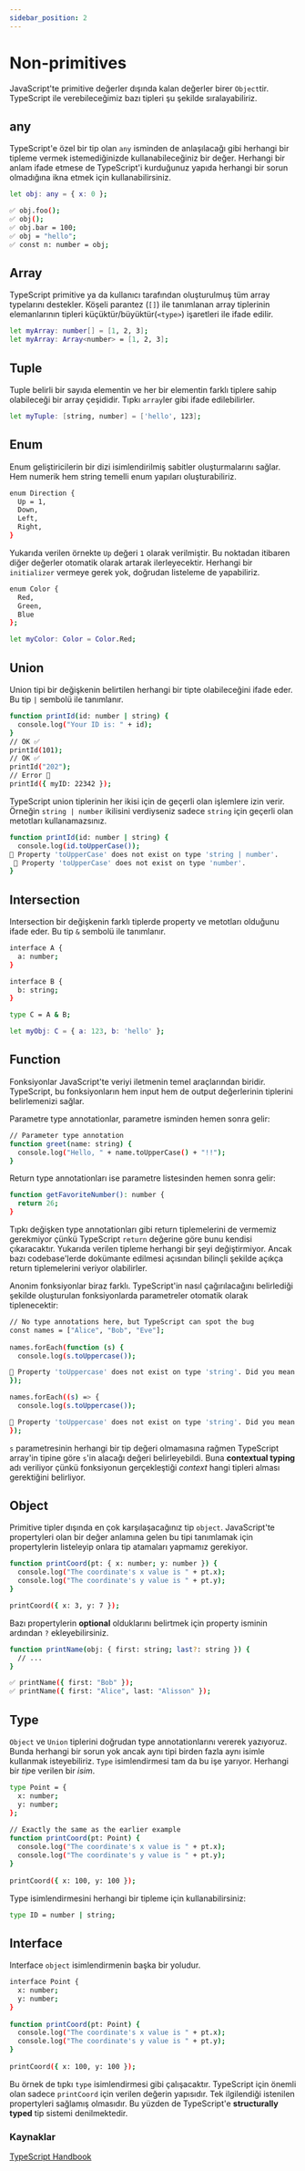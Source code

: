 ```yaml
---
sidebar_position: 2
---
```


# Non-primitives

JavaScript'te primitive değerler dışında kalan değerler birer `Object`tir. TypeScript ile verebileceğimiz bazı tipleri şu şekilde sıralayabiliriz.

## any

TypeScript'e özel bir tip olan `any` isminden de anlaşılacağı gibi herhangi bir tipleme vermek istemediğinizde kullanabileceğiniz bir değer. Herhangi bir anlam ifade etmese de TypeScript'i kurduğunuz yapıda herhangi bir sorun olmadığına ikna etmek için kullanabilirsiniz.

```bash
let obj: any = { x: 0 };

✅ obj.foo();
✅ obj();
✅ obj.bar = 100;
✅ obj = "hello";
✅ const n: number = obj;
```

## **Array**

TypeScript primitive ya da kullanıcı tarafından oluşturulmuş tüm array typelarını destekler. Köşeli parantez (`[]`) ile tanımlanan array tiplerinin elemanlarının tipleri küçüktür/büyüktür(`<type>`) işaretleri ile ifade edilir.

```bash
let myArray: number[] = [1, 2, 3];
let myArray: Array<number> = [1, 2, 3];
```

## **Tuple**

Tuple belirli bir sayıda elementin ve her bir elementin farklı tiplere sahip olabileceği bir array çeşididir. Tıpkı `array`ler gibi ifade edilebilirler.

```bash
let myTuple: [string, number] = ['hello', 123];
```

## **Enum**

Enum geliştiricilerin bir dizi isimlendirilmiş sabitler oluşturmalarını sağlar. Hem numerik hem string temelli enum yapıları oluşturabiliriz.

```bash
enum Direction {
  Up = 1,
  Down,
  Left,
  Right,
}
```

Yukarıda verilen örnekte `Up` değeri `1` olarak verilmiştir. Bu noktadan itibaren diğer değerler otomatik olarak artarak ilerleyecektir. Herhangi bir `initializer` vermeye gerek yok, doğrudan listeleme de yapabiliriz.

```bash
enum Color {
  Red,
  Green,
  Blue
};

let myColor: Color = Color.Red;
```

## **Union**

Union tipi bir değişkenin belirtilen herhangi bir tipte olabileceğini ifade eder. Bu tip `|` sembolü ile tanımlanır.

```bash
function printId(id: number | string) {
  console.log("Your ID is: " + id);
}
// OK ✅
printId(101);
// OK ✅
printId("202");
// Error 🚨
printId({ myID: 22342 });
```

TypeScript union tiplerinin her ikisi için de geçerli olan işlemlere izin verir. Örneğin `string | number` ikilisini verdiyseniz sadece `string` için geçerli olan metotları kullanamazsınız.

```bash
function printId(id: number | string) {
  console.log(id.toUpperCase());
🚨 Property 'toUpperCase' does not exist on type 'string | number'.
 🚨 Property 'toUpperCase' does not exist on type 'number'.
}
```

## **Intersection**

Intersection bir değişkenin farklı tiplerde property ve metotları olduğunu ifade eder. Bu tip `&` sembolü ile tanımlanır.

```bash
interface A {
  a: number;
}

interface B {
  b: string;
}

type C = A & B;

let myObj: C = { a: 123, b: 'hello' };
```

## **Function**

Fonksiyonlar JavaScript'te veriyi iletmenin temel araçlarından biridir. TypeScript, bu fonksiyonların hem input hem de output değerlerinin tiplerini belirlemenizi sağlar.

Parametre type annotationlar, parametre isminden hemen sonra gelir:

```bash
// Parameter type annotation
function greet(name: string) {
  console.log("Hello, " + name.toUpperCase() + "!!");
}
```
Return type annotationları ise parametre listesinden hemen sonra gelir:

```bash
function getFavoriteNumber(): number {
  return 26;
}
```

Tıpkı değişken type annotationları gibi return tiplemelerini de vermemiz gerekmiyor çünkü TypeScript `return` değerine göre bunu kendisi çıkaracaktır. Yukarıda verilen tipleme herhangi bir şeyi değiştirmiyor. Ancak bazı codebase'lerde dokümante edilmesi açısından bilinçli şekilde açıkça return tiplemelerini veriyor olabilirler.

Anonim fonksiyonlar biraz farklı. TypeScript'in nasıl çağırılacağını belirlediği şekilde oluşturulan fonksiyonlarda parametreler otomatik olarak tiplenecektir:

```bash
// No type annotations here, but TypeScript can spot the bug
const names = ["Alice", "Bob", "Eve"];
 
names.forEach(function (s) {
  console.log(s.toUppercase());

🚨 Property 'toUppercase' does not exist on type 'string'. Did you mean 'toUpperCase'?
});

names.forEach((s) => {
  console.log(s.toUppercase());

🚨 Property 'toUppercase' does not exist on type 'string'. Did you mean 'toUpperCase'?
});
```
`s` parametresinin herhangi bir tip değeri olmamasına rağmen TypeScript array'in tipine göre `s`'in alacağı değeri belirleyebildi. Buna **contextual typing** adı veriliyor çünkü fonksiyonun gerçekleştiği *context* hangi tipleri alması gerektiğini belirliyor.

## Object

Primitive tipler dışında en çok karşılaşacağınız tip `object`. JavaScript'te propertyleri olan bir değer anlamına gelen bu tipi tanımlamak için propertylerin listeleyip onlara tip atamaları yapmamız gerekiyor.

```bash
function printCoord(pt: { x: number; y: number }) {
  console.log("The coordinate's x value is " + pt.x);
  console.log("The coordinate's y value is " + pt.y);
}

printCoord({ x: 3, y: 7 });
```

Bazı propertylerin **optional** olduklarını belirtmek için property isminin ardından `?` ekleyebilirsiniz.

```bash
function printName(obj: { first: string; last?: string }) {
  // ...
}

✅ printName({ first: "Bob" });
✅ printName({ first: "Alice", last: "Alisson" });
```

## Type

`Object` ve `Union` tiplerini doğrudan type annotationlarını vererek yazıyoruz. Bunda herhangi bir sorun yok ancak aynı tipi birden fazla aynı isimle kullanmak isteyebiliriz. `Type` isimlendirmesi tam da bu işe yarıyor. Herhangi bir *tip*e verilen bir *isim*.

```bash
type Point = {
  x: number;
  y: number;
};
 
// Exactly the same as the earlier example
function printCoord(pt: Point) {
  console.log("The coordinate's x value is " + pt.x);
  console.log("The coordinate's y value is " + pt.y);
}
 
printCoord({ x: 100, y: 100 });
```

Type isimlendirmesini herhangi bir tipleme için kullanabilirsiniz:

```bash
type ID = number | string;
```

## Interface

Interface `object` isimlendirmenin başka bir yoludur.

```bash
interface Point {
  x: number;
  y: number;
}
 
function printCoord(pt: Point) {
  console.log("The coordinate's x value is " + pt.x);
  console.log("The coordinate's y value is " + pt.y);
}
 
printCoord({ x: 100, y: 100 });
```

Bu örnek de tıpkı `type` isimlendirmesi gibi çalışacaktır. TypeScript için önemli olan sadece `printCoord` için verilen değerin yapısıdır. Tek ilgilendiği istenilen propertyleri sağlamış olmasıdır. Bu yüzden de TypeScript'e **structurally typed** tip sistemi denilmektedir.

### Kaynaklar

[TypeScript Handbook](https://www.typescriptlang.org/docs/handbook/2/everyday-types.html)

